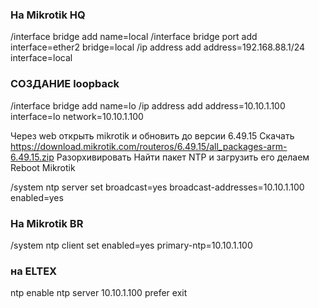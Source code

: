 ### На Mikrotik HQ 

/interface bridge add name=local
/interface bridge port add interface=ether2 bridge=local
/ip address add address=192.168.88.1/24 interface=local

### СОЗДАНИЕ loopback
/interface bridge add name=lo
/ip address add address=10.10.1.100 interface=lo network=10.10.1.100

Через web открыть mikrotik и обновить до версии 6.49.15
Скачать https://download.mikrotik.com/routeros/6.49.15/all_packages-arm-6.49.15.zip
Разорхивировать
Найти пакет NTP и загрузить его
делаем Reboot Mikrotik

/system ntp server set broadcast=yes broadcast-addresses=10.10.1.100 enabled=yes

### На Mikrotik BR 
/system ntp client set enabled=yes primary-ntp=10.10.1.100

### на ELTEX
ntp enable
ntp server 10.10.1.100
  prefer
exit
